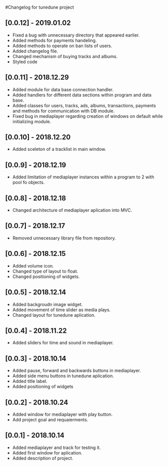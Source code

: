#Changelog for tunedune project

## [0.0.12] - 2019.01.02
- Fixed a bug with unnecessary directory that appeared earlier.
- Added methods for payments handeling.
- Added methods to operate on ban lists of users.
- Added changelog file.
- Changed mechanism of buying tracks and albums.
- Styled code

## [0.0.11] - 2018.12.29
- Added module for data base connection handler.
- Added handlers for different data sections within program and data base.
- Added classes for users, tracks, ads, albums, transactions, payments and methods for communication with DB module.
- Fixed bug in mediaplayer regarding creation of windows on default while initializing module.

## [0.0.10] - 2018.12.20
- Added sceleton of a tracklist in main window.

## [0.0.9] - 2018.12.19
- Added limitation of mediaplayer instances within a program to 2 with pool fo objects.

## [0.0.8] - 2018.12.18
- Changed architecture of mediaplayer aplication into MVC.

## [0.0.7] - 2018.12.17
- Removed unnecessary library file from repository.

## [0.0.6] - 2018.12.15
- Added volume icon.
- Changed type of layout to float.
- Changed positioning of widgets.

## [0.0.5] - 2018.12.14
- Added backgroudn image widget.
- Added movement of time slider as media plays.
- Changed layout for tunedune aplication.

## [0.0.4] - 2018.11.22
- Added sliders for time and sound in mediaplayer.


## [0.0.3] - 2018.10.14
- Added pause, forward and backwards buttons in mediaplayer.
- Added side menu buttons in tunedune aplication.
- Added title label.
- Added positioning of widgets

## [0.0.2] - 2018.10.24
- Added window for mediaplayer with play button.
- Add project goal and requaierments.

## [0.0.1] - 2018.10.14
- Added mediaplayer and track for testing it.
- Added first window for aplication.
- Added description of project.



